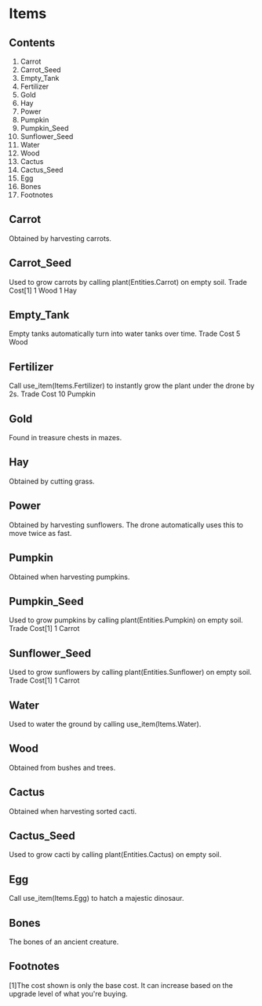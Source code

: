 # Items

## Contents

1. Carrot
2. Carrot_Seed
3. Empty_Tank
4. Fertilizer
5. Gold
6. Hay
7. Power
8. Pumpkin
9. Pumpkin_Seed
10. Sunflower_Seed
11. Water
12. Wood
13. Cactus
14. Cactus_Seed
15. Egg
16. Bones
17. Footnotes

## Carrot

Obtained by harvesting carrots.

## Carrot_Seed

Used to grow carrots by calling plant(Entities.Carrot) on empty soil.
Trade Cost[1] 
1 	Wood
1 	Hay

## Empty_Tank

Empty tanks automatically turn into water tanks over time.
Trade Cost 
5 	Wood

## Fertilizer

Call use_item(Items.Fertilizer) to instantly grow the plant under the drone by 2s.
Trade Cost 
10 	Pumpkin

## Gold

Found in treasure chests in mazes.

## Hay

Obtained by cutting grass.

## Power

Obtained by harvesting sunflowers. The drone automatically uses this to move twice as fast.

## Pumpkin

Obtained when harvesting pumpkins.

## Pumpkin_Seed

Used to grow pumpkins by calling plant(Entities.Pumpkin) on empty soil.
Trade Cost[1] 
1 	Carrot

## Sunflower_Seed

Used to grow sunflowers by calling plant(Entities.Sunflower) on empty soil.
Trade Cost[1] 
1 	Carrot

## Water

Used to water the ground by calling use_item(Items.Water).

## Wood

Obtained from bushes and trees.

## Cactus

Obtained when harvesting sorted cacti.

## Cactus_Seed

Used to grow cacti by calling plant(Entities.Cactus) on empty soil.

## Egg

Call use_item(Items.Egg) to hatch a majestic dinosaur.

## Bones

The bones of an ancient creature.

## Footnotes
[1]The cost shown is only the base cost. It can increase based on the upgrade level of what you're buying.
